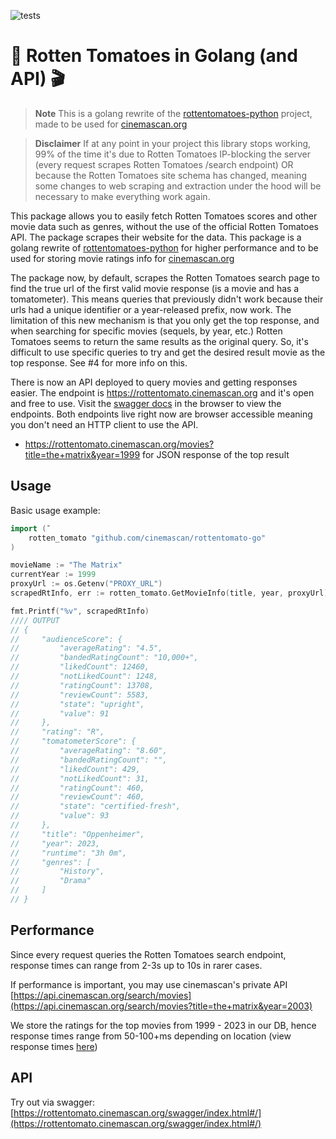 ![tests](https://github.com/cinemascan/rottentomato-go/actions/workflows/ci.yml/badge.svg)


# :movie_camera: Rotten Tomatoes in Golang (and API) :clapper:

> **Note**
> This is a golang rewrite of the [rottentomatoes-python](https://github.com/preritdas//blob/master/README.md) project, made to be used for [cinemascan.org](https://cinemascan.org)

> **Disclaimer**
> If at any point in your project this library stops working, 99% of the time it's due to Rotten Tomatoes IP-blocking the server (every request scrapes Rotten Tomatoes /search endpoint) OR because the Rotten Tomatoes site schema has changed, meaning some changes to web scraping and extraction under the hood will be necessary to make everything work again.

This package allows you to easily fetch Rotten Tomatoes scores and other movie data such as genres, without the use of the official Rotten Tomatoes API. The package scrapes their website for the data. This package is a golang rewrite of [rottentomatoes-python](https://github.com/preritdas//blob/master/README.md) for higher performance and to be used for storing movie ratings info for [cinemascan.org](cinemascan.org)

The package now, by default, scrapes the Rotten Tomatoes search page to find the true url of the first valid movie response (is a movie and has a tomatometer). This means queries that previously didn't work because their urls had a unique identifier or a year-released prefix, now work. The limitation of this new mechanism is that you only get the top response, and when searching for specific movies (sequels, by year, etc.) Rotten Tomatoes seems to return the same results as the original query. So, it's difficult to use specific queries to try and get the desired result movie as the top response. See #4 for more info on this.

There is now an API deployed to query movies and getting responses easier. The endpoint is https://rottentomato.cinemascan.org and it's open and free to use. Visit the [swagger docs](https://rottentomato.cinemascan.org/swagger/index.html) in the browser to view the endpoints. Both endpoints live right now are browser accessible meaning you don't need an HTTP client to use the API.

- https://rottentomato.cinemascan.org/movies?title=the+matrix&year=1999 for JSON response of the top result


## Usage

Basic usage example:

```go
import (¯
    rotten_tomato "github.com/cinemascan/rottentomato-go"
)

movieName := "The Matrix"
currentYear := 1999
proxyUrl := os.Getenv("PROXY_URL")
scrapedRtInfo, err := rotten_tomato.GetMovieInfo(title, year, proxyUrl)

fmt.Printf("%v", scrapedRtInfo)
//// OUTPUT
// {
//     "audienceScore": {
//         "averageRating": "4.5",
//         "bandedRatingCount": "10,000+",
//         "likedCount": 12460,
//         "notLikedCount": 1248,
//         "ratingCount": 13708,
//         "reviewCount": 5583,
//         "state": "upright",
//         "value": 91
//     },
//     "rating": "R",
//     "tomatometerScore": {
//         "averageRating": "8.60",
//         "bandedRatingCount": "",
//         "likedCount": 429,
//         "notLikedCount": 31,
//         "ratingCount": 460,
//         "reviewCount": 460,
//         "state": "certified-fresh",
//         "value": 93
//     },
//     "title": "Oppenheimer",
//     "year": 2023,
//     "runtime": "3h 0m",
//     "genres": [
//         "History",
//         "Drama"
//     ]
// }
```

## Performance

Since every request queries the Rotten Tomatoes search endpoint, response times can range from 2-3s up to 10s in rarer cases.

If performance is important, you may use cinemascan's private API [https://api.cinemascan.org/search/movies](https://api.cinemascan.org/search/movies?title=the+matrix&year=2003)

We store the ratings for the top movies from 1999 - 2023 in our DB, hence response times range from 50-100+ms depending on location (view response times [here](https://cinemascan-api.planetfall.io))

## API

Try out via swagger: [https://rottentomato.cinemascan.org/swagger/index.html#/](https://rottentomato.cinemascan.org/swagger/index.html#/)